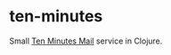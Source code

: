 # ten-minutes

Small [Ten Minutes Mail](http://en.wikipedia.org/wiki/Disposable_email_address) service in Clojure.
